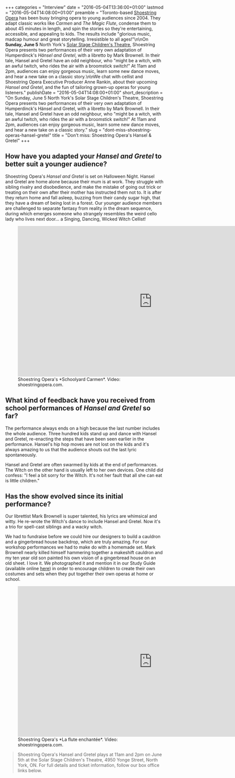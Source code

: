 +++
categories = "Interview"
date = "2016-05-04T13:36:00+01:00"
lastmod = "2016-05-04T14:08:00+01:00"
preamble = "Toronto-based [Shoestring Opera](/scene/companies/shoestring-opera/) has been busy bringing opera to young audiences since 2004. They adapt classic works like *Carmen* and *The Magic Flute*, condense them to about 45 minutes in length, and spin the stories so they're entertaining, accessible, and appealing to kids. The results include \"glorious music, madcap humour and great storytelling. Irresistible to all ages!\"\n\nOn **Sunday, June 5** North York's [Solar Stage Children's Theatre](http://solarstage.on.ca/index.html), Shoestring Opera presents two performances of their very own adaptation of Humperdinck's *Hänsel and Gretel*, with a libretto by Mark Brownell. In their tale, Hansel and Gretel have an odd neighbour, who \"might be a witch, with an awful twitch, who rides the air with a broomstick switch!\" At 11am and 2pm, audiences can enjoy gorgeous music, learn some new dance moves, and hear a new take on a classic story.\n\nWe chat with cellist and Shoestring Opera Executive Producer Anne Rankin, about their upcoming *Hansel and Gretel*, and the fun of tailoring grown-up operas for young listeners."
publishDate = "2016-05-04T14:08:00+01:00"
short_description = "On Sunday, June 5 North York&#039;s Solar Stage Children&#039;s Theatre, Shoestring Opera presents two performances of their very own adaptation of Humperdinck&#039;s Hänsel and Gretel, with a libretto by Mark Brownell. In their tale, Hansel and Gretel have an odd neighbour, who &quot;might be a witch, with an awful twitch, who rides the air with a broomstick switch!&quot; At 11am and 2pm, audiences can enjoy gorgeous music, learn some new dance moves, and hear a new take on a classic story."
slug = "dont-miss-shoestring-operas-hansel-gretel"
title = "Don&#039;t miss: Shoestring Opera&#039;s Hansel &amp; Gretel"
+++

## How have you adapted your *Hansel and Gretel* to better suit a younger audience?

Shoestring Opera's *Hansel and Gretel* is set on Halloween Night. Hansel and Gretel are home alone because their mum is at work. They struggle with sibling rivalry and disobedience, and make the mistake of going out trick or treating on their own after their mother has instructed them not to. It is after they return home and fall asleep, buzzing from their candy sugar high, that they have a dream of being lost in a forest. Our younger audience members are challenged to separate fantasy from reality in the dream sequence, during which emerges someone who strangely resembles the weird cello lady who lives next door... a Singing, Dancing, Wicked Witch Cellist!

<figure data-type="video">
<iframe width="853" height="480" src="https://www.youtube.com/embed/Ln8gko2HaxA" frameborder="0" allowfullscreen></iframe>
<figcaption>Shoestring Opera's *Schoolyard Carmen*. Video: shoestringopera.com.</figcaption>
</figure>

## What kind of feedback have you received from school performances of *Hansel and Gretel* so far? 

The performance always ends on a high because the last number includes the whole audience.  Three hundred kids stand up and dance with Hansel and Gretel, re-enacting the steps that have been seen earlier in the performance. Hansel's hip hop moves are not lost on the kids and it's always amazing to us that the audience shouts out the last lyric spontaneously.

Hansel and Gretel are often swarmed by kids at the end of performances. The Witch on the other hand is usually left to her own devices. One child did confess: "I feel a bit sorry for the Witch. It's not her fault that all she can eat is little children."  

## Has the show evolved since its initial performance?

Our librettist Mark Brownell is super talented, his lyrics are whimsical and witty. He re-wrote the Witch's dance to include Hansel and Gretel. Now it's a trio for spell-cast siblings and a wacky witch. 

We had to fundraise before we could hire our designers to build a cauldron and a gingerbread house backdrop, which are truly amazing. For our workshop performances we had to make do with a homemade set. Mark Brownell nearly killed himself hammering together a makeshift cauldron and my ten year old son painted his own vision of a gingerbread house on an old sheet. I love it. We photographed it and mention it in our Study Guide (available online [here](http://shoestringopera.com/pdf/Hansel+GretelSG.pdf)) in order to encourage children to create their own costumes and sets when they put together their own operas at home or school.

<figure data-type="video">
<iframe width="853" height="480" src="https://www.youtube.com/embed/qR4eEl8uLV0" frameborder="0" allowfullscreen></iframe>
<figcaption>Shoestring Opera's *La flute enchantée*. Video: shoestringopera.com.</figcaption>
</figure>

>Shoestring Opera's Hansel and Gretel plays at 11am and 2pm on June 5th at the Solar Stage Children's Theatre, 4950 Yonge Street, North York, ON. For full details and ticket information, follow our box office links below.
